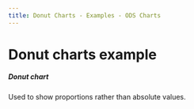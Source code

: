 ```yaml
---
title: Donut Charts - Examples - ODS Charts
---
```


<div class="title-bar">
  <div class="container-xxl">
    <h1 class="display-1">Donut charts example</h1>
  </div>
</div>
<div class="container-xxl d-flex flex-nowrap pt-3">
  <div class="card w-100">
    <div class="card-body">
      <h5 class="card-title">Donut chart</h5>
      <p class="card-text">Used to show proportions rather than absolute values.</p>
      <div id="donutChart"></div>
      <script>
        window.addEventListener('DOMContentLoaded', () => {
          window.generateDonutChart('donutChart');
        });
      </script>
    </div>
  </div>
</div>
